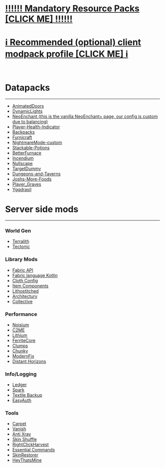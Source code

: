 # [‼️‼️‼️ Mandatory Resource Packs [CLICK ME] ‼️‼️‼️](https://drive.proton.me/urls/WC7FGTEBXR#HFq21ElbsgxE)
# [ℹ️ Recommended (optional) client modpack profile [CLICK ME] ℹ️]()
​
​
​
​

# Datapacks
---
- [AnimatedDoors](https://modrinth.com/resourcepack/animated-doors)
- [DynamicLights](https://modrinth.com/datapack/dynamic-lights) 
- [NeoEnchant (this is the vanilla NeoEnchant+ page, our config is custom due to balancing)](https://modrinth.com/project/BynmO8IO)
- [Player-Health-Indicator](https://modrinth.com/project/OCf6QSF2) 
- [Backpacks](https://modrinth.com/datapack/vanilla-backpacks)
- [Furnicraft](https://modrinth.com/datapack/furnicraft)
- [NightmareMode-custom](https://www.planetminecraft.com/data-pack/nightmare-mode-for-minecraft-1-19/)
- [Stackable-Potions](https://modrinth.com/datapack/stackable-potions)
- [BetterFurnace](https://modrinth.com/datapack/better-furnaces)
- [Incendium](https://modrinth.com/datapack/incendium)
- [Nullscape](https://modrinth.com/datapack/nullscape)
- [TargetDummy](https://modrinth.com/datapack/target-dummy)
- [Dungeons-and-Taverns](https://modrinth.com/datapack/dungeons-and-taverns)
- [Joshs-More-Foods](https://modrinth.com/datapack/joshs-more-foods)
- [Player_Graves](https://modrinth.com/datapack/player-graves)
- [Yggdrasil](https://modrinth.com/datapack/yggdrasil-datapack)

# Server side mods
---
### World Gen
- [Terralith](https://modrinth.com/mod/terralith)
- [Tectonic](https://modrinth.com/mod/tectonic)

### Library Mods
- [Fabric API](https://modrinth.com/mod/fabric-api)
- [Fabric language Kotlin](https://modrinth.com/mod/fabric-language-kotlin)
- [Cloth Config](https://modrinth.com/mod/cloth-config)
- [Item Components](https://modrinth.com/mod/item-components)
- [Lithostitched]()
- [Architectury]()
- [Collective]()

### Performance
- [Noisium](https://modrinth.com/mod/noisium) 
- [C2ME](https://modrinth.com/mod/c2me-fabric)
- [Lithium](https://modrinth.com/mod/lithium)
- [FerriteCore](https://modrinth.com/mod/ferritecore)
- [Clumps](https://modrinth.com/mod/clumps)
- [Chunky](https://modrinth.com/mod/chunky)
- [ModernFix](https://modrinth.com/mod/modernfix)
- [Distant Horizons](https://modrinth.com/mod/distanthorizons)

### Info/Logging
- [Ledger](https://modrinth.com/mod/ledger)
- [Spark](https://modrinth.com/mod/spark)
- [Textile Backup](https://modrinth.com/mod/textile-backup)
- [EasyAuth](https://modrinth.com/mod/easyauth)

### Tools
- [Carpet](https://modrinth.com/mod/fabric-carpet)
- [Vanish](https://modrinth.com/mod/vanish)
- [Anti Xray](https://modrinth.com/mod/antixray)
- [Skin Shuffle](https://modrinth.com/mod/skin-shuffle)
- [RightClickHarvest](https://modrinth.com/mod/rightclickharvest)
- [Essential Commands](https://modrinth.com/mod/essential-commands)
- [SkinRestorer](https://modrinth.com/mod/skinrestorer)
- [HeyThatsMine](https://modrinth.com/mod/heythatsmine)
